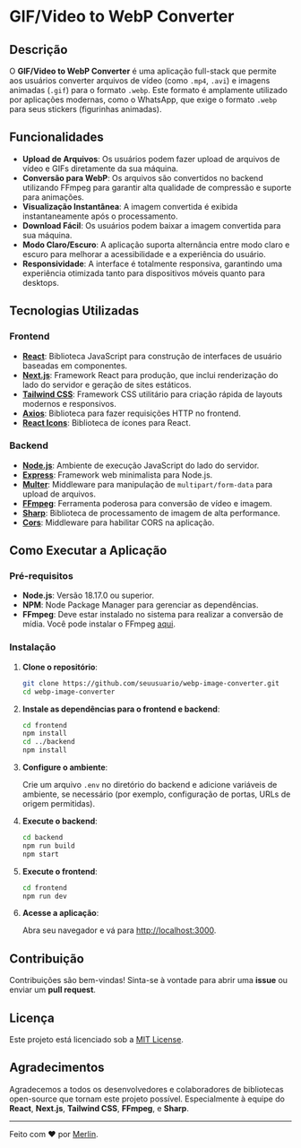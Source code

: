 # GIF/Video to WebP Converter

## Descrição

O **GIF/Video to WebP Converter** é uma aplicação full-stack que permite aos usuários converter arquivos de vídeo (como `.mp4`, `.avi`) e imagens animadas (`.gif`) para o formato `.webp`. Este formato é amplamente utilizado por aplicações modernas, como o WhatsApp, que exige o formato `.webp` para seus stickers (figurinhas animadas).

## Funcionalidades

- **Upload de Arquivos**: Os usuários podem fazer upload de arquivos de vídeo e GIFs diretamente da sua máquina.
- **Conversão para WebP**: Os arquivos são convertidos no backend utilizando FFmpeg para garantir alta qualidade de compressão e suporte para animações.
- **Visualização Instantânea**: A imagem convertida é exibida instantaneamente após o processamento.
- **Download Fácil**: Os usuários podem baixar a imagem convertida para sua máquina.
- **Modo Claro/Escuro**: A aplicação suporta alternância entre modo claro e escuro para melhorar a acessibilidade e a experiência do usuário.
- **Responsividade**: A interface é totalmente responsiva, garantindo uma experiência otimizada tanto para dispositivos móveis quanto para desktops.

## Tecnologias Utilizadas

### Frontend

- **[React](https://reactjs.org/)**: Biblioteca JavaScript para construção de interfaces de usuário baseadas em componentes.
- **[Next.js](https://nextjs.org/)**: Framework React para produção, que inclui renderização do lado do servidor e geração de sites estáticos.
- **[Tailwind CSS](https://tailwindcss.com/)**: Framework CSS utilitário para criação rápida de layouts modernos e responsivos.
- **[Axios](https://axios-http.com/)**: Biblioteca para fazer requisições HTTP no frontend.
- **[React Icons](https://react-icons.github.io/react-icons/)**: Biblioteca de ícones para React.

### Backend

- **[Node.js](https://nodejs.org/)**: Ambiente de execução JavaScript do lado do servidor.
- **[Express](https://expressjs.com/)**: Framework web minimalista para Node.js.
- **[Multer](https://github.com/expressjs/multer)**: Middleware para manipulação de `multipart/form-data` para upload de arquivos.
- **[FFmpeg](https://ffmpeg.org/)**: Ferramenta poderosa para conversão de vídeo e imagem.
- **[Sharp](https://sharp.pixelplumbing.com/)**: Biblioteca de processamento de imagem de alta performance.
- **[Cors](https://expressjs.com/en/resources/middleware/cors.html)**: Middleware para habilitar CORS na aplicação.

## Como Executar a Aplicação

### Pré-requisitos

- **Node.js**: Versão 18.17.0 ou superior.
- **NPM**: Node Package Manager para gerenciar as dependências.
- **FFmpeg**: Deve estar instalado no sistema para realizar a conversão de mídia. Você pode instalar o FFmpeg [aqui](https://ffmpeg.org/download.html).

### Instalação

1. **Clone o repositório**:

   ```bash
   git clone https://github.com/seuusuario/webp-image-converter.git
   cd webp-image-converter
   ```

2. **Instale as dependências para o frontend e backend**:

   ```bash
   cd frontend
   npm install
   cd ../backend
   npm install
   ```

3. **Configure o ambiente**:

   Crie um arquivo `.env` no diretório do backend e adicione variáveis de ambiente, se necessário (por exemplo, configuração de portas, URLs de origem permitidas).

4. **Execute o backend**:

   ```bash
   cd backend
   npm run build
   npm start
   ```

5. **Execute o frontend**:

   ```bash
   cd frontend
   npm run dev
   ```

6. **Acesse a aplicação**:

   Abra seu navegador e vá para [http://localhost:3000](http://localhost:3000).

## Contribuição

Contribuições são bem-vindas! Sinta-se à vontade para abrir uma **issue** ou enviar um **pull request**.

## Licença

Este projeto está licenciado sob a [MIT License](LICENSE).

## Agradecimentos

Agradecemos a todos os desenvolvedores e colaboradores de bibliotecas open-source que tornam este projeto possível. Especialmente à equipe do **React**, **Next.js**, **Tailwind CSS**, **FFmpeg**, e **Sharp**.

---

Feito com ❤️ por [Merlin](https://github.com/aldenfachetti).
